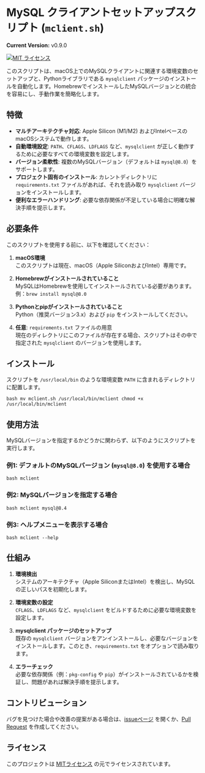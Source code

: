 # MySQL クライアントセットアップスクリプト (`mclient.sh`)
**Current Version:** v0.9.0


[![MIT ライセンス](https://img.shields.io/badge/License-MIT-blue.svg)](LICENSE)

このスクリプトは、macOS上でのMySQLクライアントに関連する環境変数のセットアップと、Pythonライブラリである `mysqlclient` パッケージのインストールを自動化します。HomebrewでインストールしたMySQLバージョンとの統合を容易にし、手動作業を簡略化します。

## 特徴

- **マルチアーキテクチャ対応**: Apple Silicon (M1/M2) およびIntelベースのmacOSシステムで動作します。
- **自動環境設定**: `PATH`、`CFLAGS`、`LDFLAGS` など、`mysqlclient` が正しく動作するために必要なすべての環境変数を設定します。
- **バージョン柔軟性**: 複数のMySQLバージョン（デフォルトは `mysql@8.0`）をサポートします。
- **プロジェクト固有のインストール**: カレントディレクトリに `requirements.txt` ファイルがあれば、それを読み取り `mysqlclient` バージョンをインストールします。
- **便利なエラーハンドリング**: 必要な依存関係が不足している場合に明確な解決手順を提示します。

## 必要条件

このスクリプトを使用する前に、以下を確認してください：

1. **macOS環境**  
   このスクリプトは現在、macOS（Apple SiliconおよびIntel）専用です。

2. **Homebrewがインストールされていること**  
   MySQLはHomebrewを使用してインストールされている必要があります。例：`brew install mysql@8.0`

3. **Pythonとpipがインストールされていること**  
   Python（推奨バージョン3.x）および `pip` をインストールしてください。

4. **任意**: `requirements.txt` ファイルの用意  
   現在のディレクトリにこのファイルが存在する場合、スクリプトはその中で指定された `mysqlclient` のバージョンを使用します。

## インストール

スクリプトを `/usr/local/bin` のような環境変数 `PATH` に含まれるディレクトリに配置します。
```
bash mv mclient.sh /usr/local/bin/mclient chmod +x /usr/local/bin/mclient
``` 

## 使用方法

MySQLバージョンを指定するかどうかに関わらず、以下のようにスクリプトを実行します。

### 例1: デフォルトのMySQLバージョン (`mysql@8.0`) を使用する場合
```
bash mclient
``` 

### 例2: MySQLバージョンを指定する場合
```
bash mclient mysql@8.4
``` 

### 例3: ヘルプメニューを表示する場合
```
bash mclient --help
``` 

## 仕組み

1. **環境検出**  
   システムのアーキテクチャ（Apple SiliconまたはIntel）を検出し、MySQLの正しいパスを初期化します。

2. **環境変数の設定**  
   `CFLAGS`、`LDFLAGS` など、`mysqlclient` をビルドするために必要な環境変数を設定します。

3. **mysqlclient パッケージのセットアップ**  
   既存の `mysqlclient` バージョンをアンインストールし、必要なバージョンをインストールします。このとき、`requirements.txt` をオプションで読み取ります。

4. **エラーチェック**  
   必要な依存関係（例：`pkg-config` や `pip`）がインストールされているかを検証し、問題があれば解決手順を提示します。

## コントリビューション

バグを見つけた場合や改善の提案がある場合は、[issueページ](https://github.com/your-repo-link/issues) を開くか、[Pull Request](https://github.com/your-repo-link/pulls) を作成してください。

## ライセンス

このプロジェクトは [MITライセンス](LICENSE) の元でライセンスされています。

